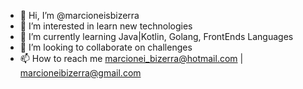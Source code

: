 - 👋 Hi, I’m @marcioneisbizerra
- 👀 I’m interested in learn new technologies
- 🌱 I’m currently learning Java|Kotlin, Golang, FrontEnds Languages
- 💞️ I’m looking to collaborate on challenges
- 📫 How to reach me marcionei_bizerra@hotmail.com | marcioneibizerra@gmail.com

<!---
marcioneisbizerra/marcioneisbizerra is a ✨ special ✨ repository because its `README.md` (this file) appears on your GitHub profile.
You can click the Preview link to take a look at your changes.
--->
